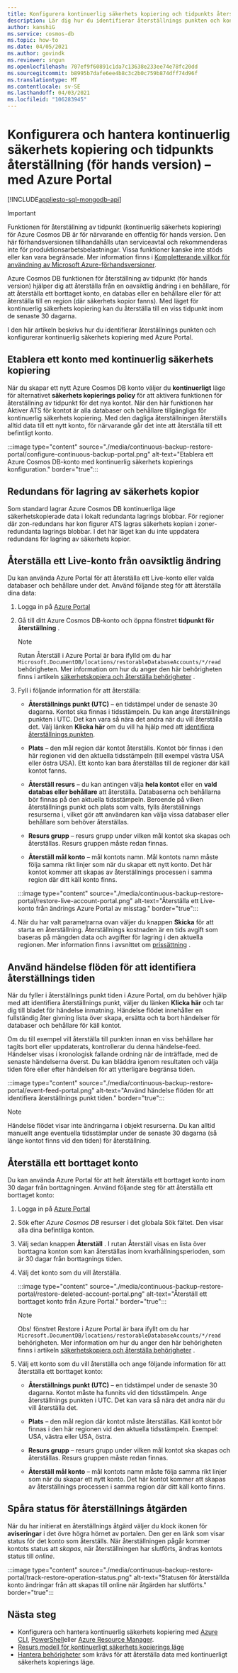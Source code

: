 ```yaml
---
title: Konfigurera kontinuerlig säkerhets kopiering och tidpunkts återställning med Azure Portal i Azure Cosmos DB.
description: Lär dig hur du identifierar återställnings punkten och konfigurerar kontinuerlig säkerhets kopiering med Azure Portal. Det visar hur du återställer ett Live-och borttaget konto.
author: kanshiG
ms.service: cosmos-db
ms.topic: how-to
ms.date: 04/05/2021
ms.author: govindk
ms.reviewer: sngun
ms.openlocfilehash: 707ef9f60891c1da7c13638e233ee74e78fc20dd
ms.sourcegitcommit: b8995b7dafe6ee4b8c3c2b0c759b874dff74d96f
ms.translationtype: MT
ms.contentlocale: sv-SE
ms.lasthandoff: 04/03/2021
ms.locfileid: "106283945"
---
```

# <a name="configure-and-manage-continuous-backup-and-point-in-time-restore-preview---using-azure-portal"></a>Konfigurera och hantera kontinuerlig säkerhets kopiering och tidpunkts återställning (för hands version) – med Azure Portal
[!INCLUDE[appliesto-sql-mongodb-api](includes/appliesto-sql-mongodb-api.md)]

> [!IMPORTANT]
> Funktionen för återställning av tidpunkt (kontinuerlig säkerhets kopiering) för Azure Cosmos DB är för närvarande en offentlig för hands version.
> Den här förhandsversionen tillhandahålls utan serviceavtal och rekommenderas inte för produktionsarbetsbelastningar. Vissa funktioner kanske inte stöds eller kan vara begränsade.
> Mer information finns i [Kompletterande villkor för användning av Microsoft Azure-förhandsversioner](https://azure.microsoft.com/support/legal/preview-supplemental-terms/).

Azure Cosmos DB funktionen för återställning av tidpunkt (för hands version) hjälper dig att återställa från en oavsiktlig ändring i en behållare, för att återställa ett borttaget konto, en databas eller en behållare eller för att återställa till en region (där säkerhets kopior fanns). Med läget för kontinuerlig säkerhets kopiering kan du återställa till en viss tidpunkt inom de senaste 30 dagarna.

I den här artikeln beskrivs hur du identifierar återställnings punkten och konfigurerar kontinuerlig säkerhets kopiering med Azure Portal.

## <a name="provision-an-account-with-continuous-backup"></a><a id="provision"></a>Etablera ett konto med kontinuerlig säkerhets kopiering

När du skapar ett nytt Azure Cosmos DB konto väljer du **kontinuerligt** läge för alternativet **säkerhets kopierings policy** för att aktivera funktionen för återställning av tidpunkt för det nya kontot. När den här funktionen har Aktiver ATS för kontot är alla databaser och behållare tillgängliga för kontinuerlig säkerhets kopiering. Med den dagliga återställningen återställs alltid data till ett nytt konto, för närvarande går det inte att återställa till ett befintligt konto.

:::image type="content" source="./media/continuous-backup-restore-portal/configure-continuous-backup-portal.png" alt-text="Etablera ett Azure Cosmos DB-konto med kontinuerlig säkerhets kopierings konfiguration." border="true":::

## <a name="backup-storage-redundancy"></a>Redundans för lagring av säkerhets kopior

Som standard lagrar Azure Cosmos DB kontinuerliga läge säkerhetskopierade data i lokalt redundanta lagrings blobbar. För regioner där zon-redundans har kon figurer ATS lagras säkerhets kopian i zoner-redundanta lagrings blobbar. I det här läget kan du inte uppdatera redundans för lagring av säkerhets kopior.

## <a name="restore-a-live-account-from-accidental-modification"></a><a id="restore-live-account"></a>Återställa ett Live-konto från oavsiktlig ändring

Du kan använda Azure Portal för att återställa ett Live-konto eller valda databaser och behållare under det. Använd följande steg för att återställa dina data:

1. Logga in på [Azure Portal](https://portal.azure.com/)
1. Gå till ditt Azure Cosmos DB-konto och öppna fönstret **tidpunkt för återställning** .

   > [!NOTE]
   > Rutan Återställ i Azure Portal är bara ifylld om du har `Microsoft.DocumentDB/locations/restorableDatabaseAccounts/*/read` behörigheten. Mer information om hur du anger den här behörigheten finns i artikeln [säkerhetskopiera och återställa behörigheter](continuous-backup-restore-permissions.md) .

1. Fyll i följande information för att återställa:

   * **Återställnings punkt (UTC)** – en tidstämpel under de senaste 30 dagarna. Kontot ska finnas i tidsstämpeln. Du kan ange återställnings punkten i UTC. Det kan vara så nära det andra när du vill återställa det. Välj länken **Klicka här** om du vill ha hjälp med att [identifiera återställnings punkten](#event-feed).

   * **Plats** – den mål region där kontot återställs. Kontot bör finnas i den här regionen vid den aktuella tidsstämpeln (till exempel västra USA eller östra USA). Ett konto kan bara återställas till de regioner där käll kontot fanns.

   * **Återställ resurs** – du kan antingen välja **hela kontot** eller en **vald databas eller behållare** att återställa. Databaserna och behållarna bör finnas på den aktuella tidsstämpeln. Beroende på vilken återställnings punkt och plats som valts, fylls återställnings resurserna i, vilket gör att användaren kan välja vissa databaser eller behållare som behöver återställas.

   * **Resurs grupp** – resurs grupp under vilken mål kontot ska skapas och återställas. Resurs gruppen måste redan finnas.

   * **Återställ mål konto** – mål kontots namn. Mål kontots namn måste följa samma rikt linjer som när du skapar ett nytt konto. Det här kontot kommer att skapas av återställnings processen i samma region där ditt käll konto finns.
 
   :::image type="content" source="./media/continuous-backup-restore-portal/restore-live-account-portal.png" alt-text="Återställa ett Live-konto från ändrings Azure Portal av misstag." border="true":::

1. När du har valt parametrarna ovan väljer du knappen **Skicka** för att starta en återställning. Återställnings kostnaden är en tids avgift som baseras på mängden data och avgifter för lagring i den aktuella regionen. Mer information finns i avsnittet om [prissättning](continuous-backup-restore-introduction.md#continuous-backup-pricing) .

## <a name="use-event-feed-to-identify-the-restore-time"></a><a id="event-feed"></a>Använd händelse flöden för att identifiera återställnings tiden

När du fyller i återställnings punkt tiden i Azure Portal, om du behöver hjälp med att identifiera återställnings punkt, väljer du länken **Klicka här** och tar dig till bladet för händelse inmatning. Händelse flödet innehåller en fullständig åter givning lista över skapa, ersätta och ta bort händelser för databaser och behållare för käll kontot. 

Om du till exempel vill återställa till punkten innan en viss behållare har tagits bort eller uppdaterats, kontrollerar du denna händelse-feed. Händelser visas i kronologisk fallande ordning när de inträffade, med de senaste händelserna överst. Du kan bläddra igenom resultaten och välja tiden före eller efter händelsen för att ytterligare begränsa tiden.

:::image type="content" source="./media/continuous-backup-restore-portal/event-feed-portal.png" alt-text="Använd händelse flöden för att identifiera återställnings punkt tiden." border="true":::

> [!NOTE]
> Händelse flödet visar inte ändringarna i objekt resurserna. Du kan alltid manuellt ange eventuella tidsstämplar under de senaste 30 dagarna (så länge kontot finns vid den tiden) för återställning.

## <a name="restore-a-deleted-account"></a><a id="restore-deleted-account"></a>Återställa ett borttaget konto

Du kan använda Azure Portal för att helt återställa ett borttaget konto inom 30 dagar från borttagningen. Använd följande steg för att återställa ett borttaget konto:

1. Logga in på [Azure Portal](https://portal.azure.com/)
1. Sök efter *Azure Cosmos DB* resurser i det globala Sök fältet. Den visar alla dina befintliga konton.
1. Välj sedan knappen **Återställ** . I rutan Återställ visas en lista över borttagna konton som kan återställas inom kvarhållningsperioden, som är 30 dagar från borttagnings tiden.
1. Välj det konto som du vill återställa.

   :::image type="content" source="./media/continuous-backup-restore-portal/restore-deleted-account-portal.png" alt-text="Återställ ett borttaget konto från Azure Portal." border="true":::

   > [!NOTE]
   > Obs! fönstret Restore i Azure Portal är bara ifyllt om du har `Microsoft.DocumentDB/locations/restorableDatabaseAccounts/*/read` behörigheten. Mer information om hur du anger den här behörigheten finns i artikeln [säkerhetskopiera och återställa behörigheter](continuous-backup-restore-permissions.md) .

1. Välj ett konto som du vill återställa och ange följande information för att återställa ett borttaget konto:

   * **Återställnings punkt (UTC)** – en tidstämpel under de senaste 30 dagarna. Kontot måste ha funnits vid den tidsstämpeln. Ange återställnings punkten i UTC. Det kan vara så nära det andra när du vill återställa det.

   * **Plats** – den mål region där kontot måste återställas. Käll kontot bör finnas i den här regionen vid den aktuella tidsstämpeln. Exempel: USA, västra eller USA, östra.  

   * **Resurs grupp** – resurs grupp under vilken mål kontot ska skapas och återställas. Resurs gruppen måste redan finnas.

   * **Återställ mål konto** – mål kontots namn måste följa samma rikt linjer som när du skapar ett nytt konto. Det här kontot kommer att skapas av återställnings processen i samma region där ditt käll konto finns.

## <a name="track-the-status-of-restore-operation"></a><a id="track-restore-status"></a>Spåra status för återställnings åtgärden

När du har initierat en återställnings åtgärd väljer du klock ikonen för **aviseringar** i det övre högra hörnet av portalen. Den ger en länk som visar status för det konto som återställs. När återställningen pågår kommer kontots status att *skapas*, när återställningen har slutförts, ändras kontots status till *online*.

:::image type="content" source="./media/continuous-backup-restore-portal/track-restore-operation-status.png" alt-text="Statusen för återställda konto ändringar från att skapas till online när åtgärden har slutförts." border="true":::

## <a name="next-steps"></a>Nästa steg

* Konfigurera och hantera kontinuerlig säkerhets kopiering med [Azure CLI](continuous-backup-restore-command-line.md), [PowerShell](continuous-backup-restore-powershell.md)eller [Azure Resource Manager](continuous-backup-restore-template.md).
* [Resurs modell för kontinuerligt säkerhets kopierings läge](continuous-backup-restore-resource-model.md)
* [Hantera behörigheter](continuous-backup-restore-permissions.md) som krävs för att återställa data med kontinuerligt säkerhets kopierings läge.
